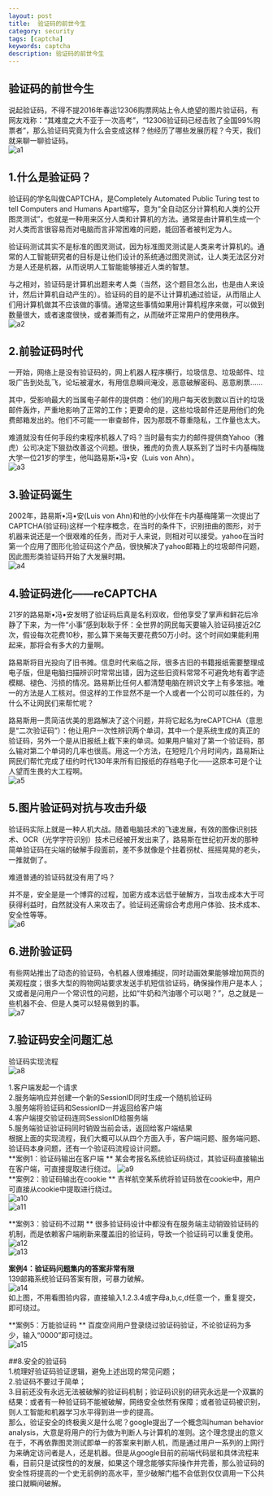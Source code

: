 ```yaml
---
layout: post
title:  验证码的前世今生
category: security
tags: [captcha]
keywords: captcha
description: 验证码的前世今生
---  
```


##  验证码的前世今生  
说起验证码，不得不提2016年春运12306购票网站上令人绝望的图片验证码，有网友戏称：“其难度之大不亚于一次高考”，“12306验证码已经击败了全国99%购票者”，那么验证码究竟为什么会变成这样？他经历了哪些发展历程？今天，我们就来聊一聊验证码。  
![a1](/assets/themes/images/a1.png)   

## 1.什么是验证码？    
验证码的学名叫做CAPTCHA，是Completely Automated Public Turing test to tell Computers and Humans Apart缩写，意为“全自动区分计算机和人类的公开图灵测试”，也就是一种用来区分人类和计算机的方法。通常是由计算机生成一个对人类而言很容易而对电脑而言非常困难的问题，能回答者被判定为人。  

验证码测试其实不是标准的图灵测试，因为标准图灵测试是人类来考计算机的。通常的人工智能研究者的目标是让他们设计的系统通过图灵测试，让人类无法区分对方是人还是机器，从而说明人工智能能够接近人类的智慧。  

与之相对，验证码是计算机出题来考人类（当然，这个题目怎么出，也是由人来设计，然后计算机自动产生的）。验证码的目的是不让计算机通过验证，从而阻止人们用计算机做其不应该做的事情。通常这些事情如果用计算机程序来做，可以做到数量很大，或者速度很快，或者兼而有之，从而破坏正常用户的使用秩序。  
![a2](/assets/themes/images/a2.jpg) 

  

## 2.前验证码时代  
一开始，网络上是没有验证码的，网上机器人程序横行，垃圾信息、垃圾邮件、垃圾广告到处乱飞，论坛被灌水，有用信息瞬间淹没，恶意破解密码、恶意刷票......  

其中，受影响最大的当属电子邮件的提供商：他们的用户每天收到数以百计的垃圾邮件轰炸，严重地影响了正常的工作；更要命的是，这些垃圾邮件还是用他们的免费邮箱发出的。他们不可能一一审查邮件，因为那既不尊重隐私，工作量也太大。  

难道就没有任何手段约束程序机器人了吗？当时最有实力的邮件提供商Yahoo（雅虎）公司决定下狠劲改善这个问题。很快，雅虎的负责人联系到了当时卡内基梅陇大学一位21岁的学生，他叫路易斯•冯•安（Luis von Ahn）。  
![a3](/assets/themes/images/a3.jpg)   


## 3.验证码诞生  
2002年，路易斯•冯•安(Luis von Ahn)和他的小伙伴在卡内基梅隆第一次提出了CAPTCHA(验证码)这样一个程序概念，在当时的条件下，识别扭曲的图形，对于机器来说还是一个很艰难的任务，而对于人来说，则相对可以接受。yahoo在当时第一个应用了图形化验证码这个产品，很快解决了yahoo邮箱上的垃圾邮件问题，因此图形类验证码开始了大发展时期。  
![a4](/assets/themes/images/a4.jpg)   

  

## 4.验证码进化——reCAPTCHA    
21岁的路易斯•冯•安发明了验证码后真是名利双收，但他享受了掌声和鲜花后冷静了下来，为一件“小事”感到耿耿于怀：全世界的网民每天要输入验证码接近2亿次，假设每次花费10秒，那么算下来每天要花费50万小时。这个时间如果能利用起来，那将会有多大的力量啊。  

路易斯将目光投向了旧书摊。信息时代来临之际，很多古旧的书籍报纸需要整理成电子版，但是电脑扫描辨识时常常出错，因为这些旧资料常常不可避免地有着字迹模糊、褪色、污损的情况。路易斯比任何人都清楚电脑在辨识文字上有多笨拙。唯一的方法是人工核对。但这样的工作显然不是一个人或者一个公司可以胜任的，为什么不让网民们来帮忙呢？  

路易斯用一贯简洁优美的思路解决了这个问题，并将它起名为reCAPTCHA（意思是“二次验证码”）：他让用户一次性辨识两个单词，其中一个是系统生成的真正的验证码，另外一个是从旧报纸上截下来的单词。如果用户输对了第一个验证码，那么输对第二个单词的几率也很高。用这一个方法，在短短几个月时间内，路易斯让网民们帮忙完成了纽约时代130年来所有旧报纸的存档电子化——这原本可是个让人望而生畏的大工程啊。  
![a5](/assets/themes/images/a5.jpg)   



## 5.图片验证码对抗与攻击升级    
验证码实际上就是一种人机大战。随着电脑技术的飞速发展，有效的图像识别技术、OCR（光学字符识别）技术已经被开发出来了，路易斯在世纪初开发的那种简单验证码在尖端的破解手段面前，差不多就像是个拄着拐杖、摇摇晃晃的老头，一推就倒了。  

难道普通的验证码就没有用了吗？  

并不是，安全是是一个博弈的过程，加密方成本远低于破解方，当攻击成本大于可获得利益时，自然就没有人来攻击了。验证码还需综合考虑用户体验、技术成本、安全性等等。    
![a6](/assets/themes/images/a6.png)  

   

## 6.进阶验证码    
有些网站推出了动态的验证码，令机器人很难捕捉，同时动画效果能够增加网页的美观程度；很多大型的购物网站要求发送手机短信验证码，确保操作用户是本人；又或者是问用户一个常识性的问题，比如“牛奶和汽油哪个可以喝？”，总之就是一些机器不会、但是人类可以轻易做到的事。  
![a7](/assets/themes/images/a7.png)  

## 7.验证码安全问题汇总    
验证码实现流程    
![a8](/assets/themes/images/a8.png)  

1.客户端发起一个请求  
2.服务端响应并创建一个新的SessionID同时生成一个随机验证码  
3.服务端将验证码和SessionID一并返回给客户端  
4.客户端提交验证码连同SessionID给服务端  
5.服务端验证验证码同时销毁当前会话，返回给客户端结果  
根据上面的实现流程，我们大概可以从四个方面入手，客户端问题、服务端问题、验证码本身问题，还有一个验证码流程设计问题。  
**案例1：验证码输出在客户端  **
某会考报名系统验证码绕过，其验证码直接输出在客户端，可直接提取进行绕过。 
![a9](/assets/themes/images/a9.jpg)  
**案例2：验证码输出在cookie ** 
吉祥航空某系统将验证码放在cookie中，用户可直接从cookie中提取进行绕过。  
![a10](/assets/themes/images/a10.png)    
![a11](/assets/themes/images/a11.png)  

**案例3：验证码不过期  **
很多验证码设计中都没有在服务端主动销毁验证码的机制，而是依赖客户端刷新来覆盖旧的验证码，导致一个验证码可以重复使用。  
![a12](/assets/themes/images/a12.png)    
![a13](/assets/themes/images/a13.png)  

**案例4：验证码问题集内的答案非常有限**  
139邮箱系统验证码答案有限，可暴力破解。  
![a14](/assets/themes/images/a14.jpg)  
如上图，不用看图验内容，直接输入1.2.3.4或字母a,b,c,d任意一个，重复提交，即可绕过。  

**案例5：万能验证码 ** 
百度空间用户登录绕过验证码验证，不论验证码为多少，输入“0000”即可绕过。  
![a15](/assets/themes/images/a15.png)   

##8.安全的验证码  
1.梳理好验证码验证逻辑，避免上述出现的常见问题；  
2.验证码不要过于简单；  
3.目前还没有永远无法被破解的验证码机制；验证码识别的研究永远是一个双赢的结果：或者有一种验证码不能被破解，网络安全依然有保障；或者验证码被识别，则人工智能和机器学习水平得到进一步的提高。  
那么，验证安全的终极奥义是什么呢？google提出了一个概念叫human behavior analysis，大意是将用户的行为做为判断人与计算机的准则。这个理念提出的意义在于，不再依靠图灵测试即单一的答案来判断人机，而是通过用户一系列的上网行为来确定访问者是人，还是机器。但是从google目前的前端代码层和具体流程来看，目前只是试探性的的发展，如果这个理念能够实际操作并完善，那么验证码的安全性将提高的一个史无前例的高水平，至少破解门槛不会低到仅仅调用一下公共接口就瞬间破解。  

 
 

    

  


